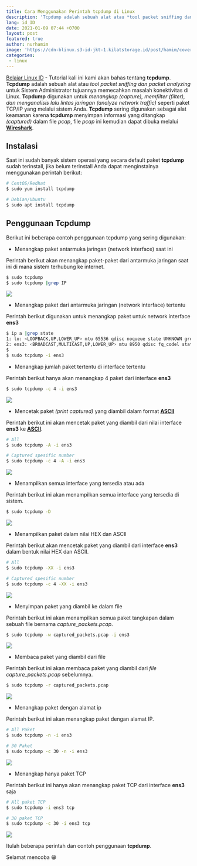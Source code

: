 ```yaml
---
title: Cara Menggunakan Perintah tcpdump di Linux
description: 'Tcpdump adalah sebuah alat atau *tool packet sniffing dan packet analyzing* untuk Sistem Administrator tujuannya memecahkan masalah konektivitas di Linux'
lang: id_ID
date: 2021-01-09 07:44 +0700
layout: post
featured: true
author: nurhamim
image: 'https://cdn-blinux.s3-id-jkt-1.kilatstorage.id/post/hamim/cover-tcpdump.png'
categories:
 - linux
---
```


[Belajar Linux ID](https://belajarlinux.id) - Tutorial kali ini kami akan bahas tentang **tcpdump**. **Tcpdump** adalah sebuah alat atau *tool packet sniffing dan packet analyzing* untuk Sistem Administrator tujuannya memecahkan masalah konektivitas di Linux. **Tcpdump** digunakan untuk *menangkap (capture), memfilter (filter), dan menganalisis lalu lintas jaringan (analyze network traffic)* seperti paket TCP/IP yang melalui sistem Anda.  **Tcpdump** sering digunakan sebagai alat keamanan karena **tcpdump** menyimpan informasi yang ditangkap *(captured)* dalam file *pcap*, file *pcap* ini kemudian dapat dibuka melalui **[Wireshark](https://www.wireshark.org/)**.

## Instalasi

Saat ini sudah banyak sistem operasi yang secara default paket **tcpdump** sudah terinstall, jika belum terinstall Anda dapat menginstalnya menggunakan perintah berikut: 

```bash
# CentOS/Redhat
$ sudo yum install tcpdump

# Debian/Ubuntu
$ sudo apt install tcpdump
```

## Penggunaan Tcpdump

Berikut ini beberapa contoh penggunaan tcpdump yang sering digunakan:

- Menangkap paket antarmuka jaringan (network interface) saat ini

Perintah berikut akan menangkap paket-paket dari antarmuka jaringan saat ini di mana sistem terhubung ke internet.

```bash
$ sudo tcpdump
$ sudo tcpdump |grep IP
```

![](https://cdn-blinux.s3-id-jkt-1.kilatstorage.id/post/hamim/tc1.png)

- Menangkap paket dari antarmuka jaringan (network interface) tertentu

Perintah berikut digunakan untuk menangkap paket untuk network interface **ens3**

```bash
$ ip a |grep state
1: lo: <LOOPBACK,UP,LOWER_UP> mtu 65536 qdisc noqueue state UNKNOWN group default qlen 1000
2: ens3: <BROADCAST,MULTICAST,UP,LOWER_UP> mtu 8950 qdisc fq_codel state UP group default qlen 1000
$
$ sudo tcpdump -i ens3
```

- Menangkap jumlah paket tertentu di interface tertentu

Perintah berikut hanya akan menangkap 4 paket dari interface **ens3**

```bash
$ sudo tcpdump -c 4 -i ens3
```

![](https://cdn-blinux.s3-id-jkt-1.kilatstorage.id/post/hamim/tc2.png)

- Mencetak paket *(print captured)* yang diambil dalam format **[ASCII](https://en.wikipedia.org/wiki/ASCII)** 

Perintah berikut ini akan mencetak paket yang diambil dari nilai interface **ens3** ke **[ASCII](https://en.wikipedia.org/wiki/ASCII)**.

```bash
# All
$ sudo tcpdump -A -i ens3

# Captured spesific number
$ sudo tcpdump -c 4 -A -i ens3
```

![](https://cdn-blinux.s3-id-jkt-1.kilatstorage.id/post/hamim/tc3.png)

- Menampilkan semua interface yang tersedia atau ada

Perintah berikut ini akan menampilkan semua interface yang tersedia di sistem.

```bash
$ sudo tcpdump -D
```

![](https://cdn-blinux.s3-id-jkt-1.kilatstorage.id/post/hamim/tc4.png)

- Menampilkan paket dalam nilai HEX dan ASCII

Perintah berikut akan mencetak paket yang diambil dari interface **ens3** dalam bentuk nilai HEX dan ASCII.

```bash
# All
$ sudo tcpdump -XX -i ens3

# Captured spesific number
$ sudo tcpdump -c 4 -XX -i ens3
```

![](https://cdn-blinux.s3-id-jkt-1.kilatstorage.id/post/hamim/tc5.png)

- Menyimpan paket yang diambil ke dalam file

Perintah berikut ini akan menampilkan semua paket tangkapan dalam sebuah file bernama *capture_packets.pcap*.

```bash
$ sudo tcpdump -w captured_packets.pcap -i ens3
```

![](https://cdn-blinux.s3-id-jkt-1.kilatstorage.id/post/hamim/tc6.png)

- Membaca paket yang diambil dari file

Perintah berikut ini akan membaca paket yang diambil dari *file capture_packets.pcap* sebelumnya.

```bash
$ sudo tcpdump -r captured_packets.pcap
```

![](https://cdn-blinux.s3-id-jkt-1.kilatstorage.id/post/hamim/tc7.png)

- Menangkap paket dengan alamat ip

Perintah berikut ini akan menangkap paket dengan alamat IP.

```bash
# All Paket
$ sudo tcpdump -n -i ens3

# 30 Paket
$ sudo tcpdump -c 30 -n -i ens3
```

![](https://cdn-blinux.s3-id-jkt-1.kilatstorage.id/post/hamim/tc8.png)

- Menangkap hanya paket TCP

Perintah berikut ini hanya akan menangkap paket TCP dari interface **ens3** saja

```bash
# All paket TCP
$ sudo tcpdump -i ens3 tcp

# 30 paket TCP
$ sudo tcpdump -c 30 -i ens3 tcp
```

![](https://cdn-blinux.s3-id-jkt-1.kilatstorage.id/post/hamim/tc9.png)

Itulah beberapa perintah dan contoh penggunaan **tcpdump**.

Selamat mencoba 😁
